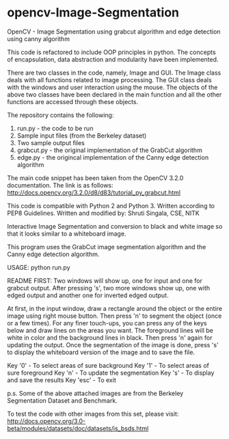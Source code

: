 # opencv-Image-Segmentation
OpenCV - Image Segmentation using grabcut algorithm and edge detection using canny algorithm

This code is refactored to include OOP principles in python. The concepts of encapsulation, data abstraction and modularity have been implemented.

There are two classes in the code, namely, Image and GUI. The Image class deals with all functions related to image processing. The GUI class deals with the windows and user interaction using the mouse. The objects of the above two classes have been declared in the main function and all the other functions are accessed through these objects.

The repository contains the following:
1) run.py - the code to be run
2) Sample input files (from the Berkeley dataset)
3) Two sample output files
4) grabcut.py - the original implementation of the GrabCut algorithm
5) edge.py - the origincal implementation of the Canny edge detection algorithm

The main code snippet has been taken from the OpenCV 3.2.0 documentation. The link is as follows:
http://docs.opencv.org/3.2.0/d8/d83/tutorial_py_grabcut.html

This code is compatible with Python 2 and Python 3.
Written according to PEP8 Guidelines.
Written and modified by: Shruti Singala, CSE, NITK


Interactive Image Segmentation and conversion to black and white image so that it looks similar to a whiteboard image.

This program uses the GrabCut image segmentation algorithm and the Canny edge detection algorithm.

USAGE:
python run.py <filename>

README FIRST:
Two windows will show up, one for input and one for grabcut output. After pressing 's', two more windows show up, one with edged output and another one for inverted edged output.

At first, in the input window, draw a rectangle around the object or the entire image using right mouse button. Then press 'n' to segment the object (once or a few times). For any finer touch-ups, you can press any of the keys below and draw lines on the areas you want. The foreground lines will be white in color and the background lines in black. Then press 'n' again for updating the output. Once the segmentation of the image is done, press 's' to display the whiteboard version of the image and to save the file.

Key '0'   - To select areas of sure background
Key '1'   - To select areas of sure foreground
Key 'n'   - To update the segmentation
Key 's'   - To display and save the results
Key 'esc' - To exit

p.s. Some of the above attached images are from the Berkeley Segmentation Dataset and Benchmark.

To test the code with other images from this set, please visit: 
http://docs.opencv.org/3.0-beta/modules/datasets/doc/datasets/is_bsds.html
